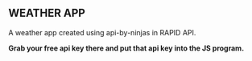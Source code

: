 ## WEATHER APP
A weather app created using api-by-ninjas in RAPID API. 

**Grab your free api key there and put that api key into the JS program.**
